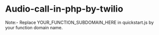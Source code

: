 # Audio-call-in-php-by-twilio

Note:- Replace YOUR_FUNCTION_SUBDOMAIN_HERE in quickstart.js by your function domain name.
